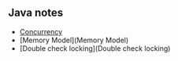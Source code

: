 ## Java notes
* [Concurrency](Concurrency)
* [Memory Model](Memory Model)
* [Double check locking](Double check locking)
